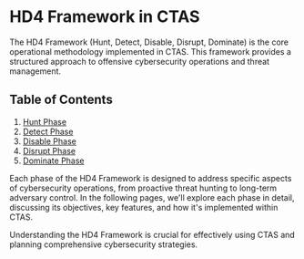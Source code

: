 # HD4 Framework in CTAS

The HD4 Framework (Hunt, Detect, Disable, Disrupt, Dominate) is the core operational methodology implemented in CTAS. This framework provides a structured approach to offensive cybersecurity operations and threat management.

## Table of Contents

1. [Hunt Phase](./hunt.md)
2. [Detect Phase](./detect.md)
3. [Disable Phase](./disable.md)
4. [Disrupt Phase](./disrupt.md)
5. [Dominate Phase](./dominate.md)

Each phase of the HD4 Framework is designed to address specific aspects of cybersecurity operations, from proactive threat hunting to long-term adversary control. In the following pages, we'll explore each phase in detail, discussing its objectives, key features, and how it's implemented within CTAS.

Understanding the HD4 Framework is crucial for effectively using CTAS and planning comprehensive cybersecurity strategies.
